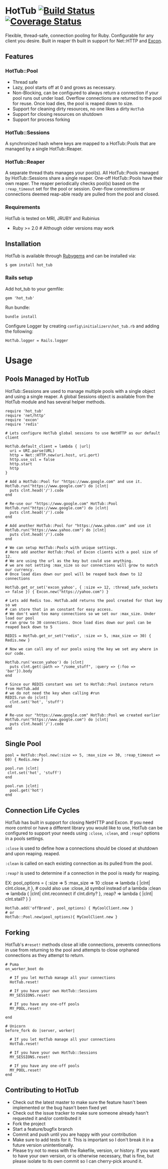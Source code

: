 # HotTub [![Build Status](https://travis-ci.org/JoshMcKin/hot_tub.png?branch=master)](https://travis-ci.org/JoshMcKin/hot_tub) [![Coverage Status](https://coveralls.io/repos/JoshMcKin/hot_tub/badge.png?branch=master)](https://coveralls.io/r/JoshMcKin/hot_tub)

Flexible, thread-safe, connection pooling for Ruby. Configurable for any client you desire. Built in reaper th built in support for Net::HTTP and [Excon](https://github.com/excon/excon).

## Features

### HotTub::Pool

* Thread safe
* Lazy, pool starts off at 0 and grows as necessary.
* Non-Blocking, can be configured to always return a connection if your pool runs out under load. Overflow connections are returned to the pool for reuse. Once load dies, the pool is reaped down to size.
* Support for cleaning dirty resources, no one likes a dirty `HotTub`
* Support for closing resources on shutdown
* Support for process forking


### HotTub::Sessions

A synchronized hash where keys are mapped to a HotTub::Pools that are managed by a single HotTub::Reaper.


### HotTub::Reaper

A separate thread thats manages your pool(s). All HotTub::Pools managed by HotTub::Sessions share a single reaper. One-off HotTub::Pools have their own reaper. The reaper periodically checks pool(s) based on the `:reap_timeout` set for the pool or session. Over-flow connections or connections deemed reap-able ready are pulled from the pool and closed.


### Requirements

HotTub is tested on MRI, JRUBY and Rubinius
* Ruby >= 2.0 # Although older versions may work


## Installation

HotTub is available through [Rubygems](https://rubygems.org/gems/hot_tub) and can be installed via:

    $ gem install hot_tub


### Rails setup

Add hot_tub to your gemfile:
    
    gem 'hot_tub'

Run bundle:
    
    bundle install

Configure Logger by creating `config\initializers\hot_tub.rb` and adding the following:
    
    HotTub.logger = Rails.logger


# Usage 

## Pools Managed by HotTub

HotTub::Sessions are used to manage multiple pools with a single object and using a single reaper. 
A global Sessions object is available from the HotTub module and has several helper methods.
  
    require 'hot_tub'
    require 'net/http'
    require 'excon'
    require 'redis'

    # Lets configure HotTub global sessions to use NetHTTP as our default client

    HotTub.default_client = lambda { |url| 
      uri = URI.parse(URL)
      http = Net::HTTP.new(uri.host, uri.port)
      http.use_ssl = false
      http.start
      http 
    }

    # Add a HotTub::Pool for "https://www.google.com" and use it.
    HotTub.run("https://www.google.com") do |clnt|    
      puts clnt.head('/').code
    end

    # Re-use our "https://www.google.com" HotTub::Pool
    HotTub.run("https://www.google.com") do |clnt|    
      puts clnt.head('/').code
    end

    # Add another HotTub::Pool for "https://www.yahoo.com" and use it
    HotTub.run("https://www.yahoo.com") do |clnt|    
      puts clnt.head('/').code
    end

    # We can setup HotTub::Pools with unique settings.
    # Here add another HotTub::Pool of Excon clients with a pool size of 12.
    # We are using the url as the key but could use anything.
    # we are not setting :max_size so our connections will grow to match our currency.
    # Once load dies down our pool will be reaped back down to 12 connections

    HotTub.get_or_set('excon_yahoo', { :size => 12, :thread_safe_sockets => false }) { Excon.new("https://yahoo.com") }

    # Lets add Redis too. HotTub.add returns the pool created for that key so we
    # can store that in an constant for easy access.
    # We don't want too many connections so we set our :max_size. Under load our pool
    # can grow to 30 connections. Once load dies down our pool can be reaped back down to 5

    REDIS = HotTub.get_or_set("redis", :size => 5, :max_size => 30) { Redis.new } 
      
    # Now we can call any of our pools using the key we set any where in our code.

    HotTub.run('excon_yahoo') do |clnt|    
      puts clnt.get(:path => "/some_stuff", :query => {:foo => 'bar'}).body
    end

    # Since our REDIS constant was set to HotTub::Pool instance return from HotTub.add 
    # we do not need the key when calling #run
    REDIS.run do |clnt|
      clnt.set('hot', 'stuff')
    end

    # Re-use our "https://www.google.com" HotTub::Pool we created earlier
    HotTub.run("https://www.google.com") do |clnt|    
      puts clnt.head('/').code
    end


## Single Pool
    
    pool = HotTub::Pool.new(:size => 5, :max_size => 30, :reap_timeout => 60) { Redis.new }

    pool.run |clnt|
     clnt.set('hot', 'stuff')
    end

    pool.run |clnt|
      pool.get('hot')
    end


## Connection Life Cycles

HotTub has built in support for closing NetHTTP and Excon. If you need more control or have 
a different library you would like to use, HotTub can be configured to support your needs 
using `:close`, `:clean`, and `:reap?` options in a pools settings.

`:close` is used to define how a connections should be closed at shutdown and upon reaping.
reaped.

`:clean` is called on each existing connection as its pulled from the pool.

`:reap?` is used to determine if a connection in the pool is ready for reaping.

EX:
    pool_options = {
      :size     => 5
      :max_size => 10
      :close    => lambda { |clnt| clnt.close_it }, # could also use :close_id symbol instead of a lambda
      :clean    => lambda { |clnt| clnt.reconnect if clnt.dirty? },
      :reap?    => lambda { |clnt| clnt.stail? }
    }

    HotTub.add('offBrand', pool_options) { MyCoolClient.new }
    # or
    HotTub::Pool.new(pool_options){ MyCoolClient.new }


## Forking

HotTub's `#reset!` methods close all idle connections, prevents connections in use from returning
to the pool and attempts to close orphaned connections as they attempt to return.

    # Puma
    on_worker_boot do

      # If you let HotTub manage all your connections
      HotTub.reset!

      # If you have your own HotTub::Sessions
      MY_SESSIONS.reset!

      # If you have any one-off pools
      MY_POOL.reset!

    end

    # Unicorn
    before_fork do |server, worker|

      # If you let HotTub manage all your connections
      HotTub.reset!

      # If you have your own HotTub::Sessions
      MY_SESSIONS.reset!

      # If you have any one-off pools
      MY_POOL.reset!
    end


## Contributing to HotTub
 
* Check out the latest master to make sure the feature hasn't been implemented or the bug hasn't been fixed yet
* Check out the issue tracker to make sure someone already hasn't requested it and/or contributed it
* Fork the project
* Start a feature/bugfix branch
* Commit and push until you are happy with your contribution
* Make sure to add tests for it. This is important so I don't break it in a future version unintentionally.
* Please try not to mess with the Rakefile, version, or history. If you want to have your own version, or is otherwise necessary, that is fine, but please isolate to its own commit so I can cherry-pick around it.